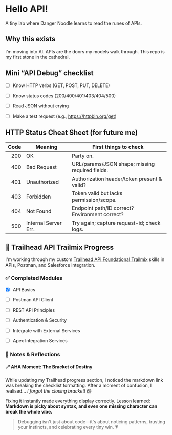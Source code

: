 # Hello API!

A tiny lab where Danger Noodle learns to read the runes of APIs.

## Why this exists
I’m moving into AI. APIs are the doors my models walk through. This repo is my first stone in the cathedral.

## Mini “API Debug” checklist
- [ ] Know HTTP verbs (GET, POST, PUT, DELETE)
- [ ] Know status codes (200/400/401/403/404/500)
- [ ] Read JSON without crying
- [ ] Make a test request (e.g., https://httpbin.org/get)



## HTTP Status Cheat Sheet (for future me)

| Code | Meaning              | First things to check                           |
|-----:|----------------------|--------------------------------------------------|
| 200  | OK                   | Party on.                                       |
| 400  | Bad Request          | URL/params/JSON shape; missing required fields. |
| 401  | Unauthorized         | Authorization header/token present & valid?     |
| 403  | Forbidden            | Token valid but lacks permission/scope.         |
| 404  | Not Found            | Endpoint path/ID correct? Environment correct?  |
| 500  | Internal Server Err. | Try again; capture request-id; check logs.      |



## 🧭 Trailhead API Trailmix Progress

I'm working through my custom [Trailhead API Foundational Trailmix](https://trailhead.salesforce.com/users/llqpabxwz9wkchwmke/trail) skills in APIs, Postman, and Salesforce integration.

### ✅ Completed Modules
- [x] API Basics
- [ ] Postman API Client
- [ ] REST API Principles
- [ ] Authentication & Security
- [ ] Integrate with External Services
- [ ] Apex Integration Services


### 🧠 Notes & Reflections

#### 🪄 AHA Moment: The Bracket of Destiny
While updating my Trailhead progress section, I noticed the markdown link was breaking the checklist formatting. After a moment of confusion, I realised... *I forgot the closing bracket!* 😱

Fixing it instantly made everything display correctly. Lesson learned: **Markdown is picky about syntax, and even one missing character can break the whole vibe.**

> Debugging isn't just about code—it's about noticing patterns, trusting your instincts, and celebrating every tiny win. 💗
